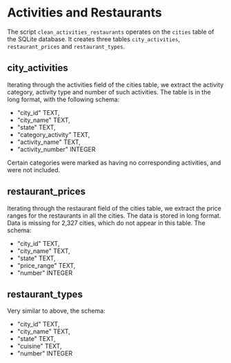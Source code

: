 # Activities and Restaurants

The script `clean_activities_restaurants` operates on the `cities` table of the SQLite 
database. It creates three tables `city_activities`, `restaurant_prices` and `restaurant_types`.

## city_activities

Iterating through the activities field of the cities table, we extract the activity category,
activity type and number of such activities. The table is in the long format, with the following
schema:

* "city_id" TEXT,
* "city_name" TEXT,
* "state" TEXT,
* "category_activity" TEXT,
* "activity_name" TEXT,
* "activity_number" INTEGER

Certain categories were marked as having no corresponding activities, and were not included.

## restaurant_prices

Iterating through the restaurant field of the cities table, we extract the price ranges for
the restaurants in all the cities. The data is stored in long format.
Data is missing for 2,327 cities, which do not appear in this table. The schema:

* "city_id" TEXT,
* "city_name" TEXT,
* "state" TEXT,
* "price_range" TEXT,
* "number" INTEGER

## restaurant_types

Very similar to above, the schema:

* "city_id" TEXT,
* "city_name" TEXT,
* "state" TEXT,
* "cuisine" TEXT,
* "number" INTEGER